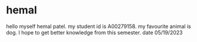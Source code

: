 # hemal
hello myself hemal patel.    my student id is A00279158.   my favourite animal is dog.  I hope to get better knowledge from this semester.
date 05/19/2023
